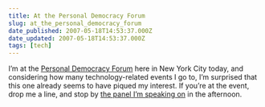 ```yaml
---
title: At the Personal Democracy Forum
slug: at_the_personal_democracy_forum
date_published: 2007-05-18T14:53:37.000Z
date_updated: 2007-05-18T14:53:37.000Z
tags: [tech]
---
```


I’m at the [Personal Democracy Forum](http://www.personaldemocracy.com/) here in New York City today, and considering how many technology-related events I go to, I’m surprised that this one already seems to have piqued my interest. If you’re at the event, drop me a line, and stop by [the panel I’m speaking on](http://pdf2007.confabb.com/conferences/PDF2007/sessions/5556/details) in the afternoon.
